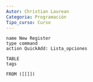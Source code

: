 ```yaml
---
Autor: Christian Laurean
Categoria: Programación
Tipo_curso: Curso
---
```

```button
name New Register
type command
action QuickAdd: Lista_opciones
```

```dataview
TABLE 
tags

FROM ([[]])
```
